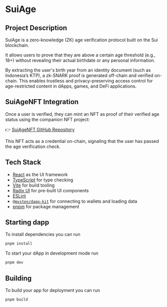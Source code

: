 # SuiAge
## Project Description
SuiAge is a zero-knowledge (ZK) age verification protocol built on the Sui blockchain.

It allows users to prove that they are above a certain age threshold (e.g., 18+) without revealing their actual birthdate or any personal information.

By extracting the user's birth year from an identity document (such as Indonesia’s KTP), a zk-SNARK proof is generated off-chain and verified on-chain. This enables trustless and privacy-preserving access control for age-restricted content in dApps, games, and DeFi applications.

## SuiAgeNFT Integration

Once a user is verified, they can mint an NFT as proof of their verified age status using the companion NFT project:

👉 [SuiAgeNFT GitHub Repository](https://github.com/Iqbalfachry19/SuiAgeNFT)

This NFT acts as a credential on-chain, signaling that the user has passed the age verification check.
## Tech Stack
- [React](https://react.dev/) as the UI framework
- [TypeScript](https://www.typescriptlang.org/) for type checking
- [Vite](https://vitejs.dev/) for build tooling
- [Radix UI](https://www.radix-ui.com/) for pre-built UI components
- [ESLint](https://eslint.org/)
- [`@mysten/dapp-kit`](https://sdk.mystenlabs.com/dapp-kit) for connecting to
  wallets and loading data
- [pnpm](https://pnpm.io/) for package management

## Starting dapp

To install dependencies you can run

```bash
pnpm install
```

To start your dApp in development mode run

```bash
pnpm dev
```

## Building

To build your app for deployment you can run

```bash
pnpm build
```

